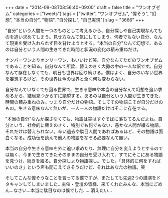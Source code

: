 +++
date = "2014-09-08T08:56:40+09:00"
draft = false
title = "ワンオブゼム"
categories = ["tweets"]
tags = ["twitter", "ワンオブゼム", "偉そう", "幻想", "本当の自分", "物語", "自分探し", "自己実現"]
slug = "3666"
+++

"自分"という人間を一つのものとして考えるから、自分探しや自己実現なんてものを追い求めてしまう。見せ方なんて気にしてしまう。何者でもない自分、なんて現実を受け入れられず目を背けようとする。"本当の自分"なんて幻想で、あるのは自分という人間の生きてきた時間と状況の変化の積み重ねだけ。

ナンバーワンよりオンリーワン、もいいけど笑、自分なんてただのワンオブゼムであることを知る。自分なんて所詮、替えのきく大勢の中の一人な訳です。自分なんて存在しなくても、明日も世界は回り続ける。僕はよく、自分のいない世界を妄想するけど、その世界は今の世界と全く何も変わらない。

自分なんていなくても回る世界で、生きる意味や本当の自分なんて幻想を追い求めるから、結局見つからずに絶望する。あるのは自分という人間が生きてきた、時間の積み重ねのみ。つまり自分だけの物語。そしてその物語こそが自分だけのもの。生きる意味なんて無いが、一人一人の物語だけはそこに存在する。

"本当の自分"なんか探さなくても、物語は実はすぐそばに落ちてるんだよね。自分という、社会的に替えのきく、特別でも何でもない、愚かな人間が綴る物語。それだけは替えられない。辛い過去や駄目人間であればあるほど、その物語は面白くなる。成功伝を読んで他人の物語をなぞる必要なんて無い。

本当の自分や生きる意味を外に追い求めたり、無理に自分を変えようとするのでは無く、今まで生きてきたそのままの自分を受け入れて、すでにそこにある物語を見つけ、続きを綴る。自分探しより物語探し。でした。「具体的に何をすればいいのさ」という声も聞こえてきそうだけど、それはあなたの物語。笑

そしてこんな偉そうなことを言ってる僕ですが、またしても先週2つの講演をドタキャンしてしまいました…主催・登壇の皆様、来てくれたみんな、本当にごめん…なさい…本当に駄目なのは僕でした……消えたい…
